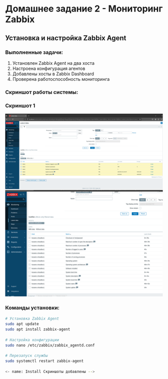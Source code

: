 # Домашнее задание 2 - Мониторинг Zabbix

## Установка и настройка Zabbix Agent

### Выполненные задачи:
1. Установлен Zabbix Agent на два хоста
2. Настроена конфигурация агентов
3. Добавлены хосты в Zabbix Dashboard
4. Проверена работоспособность мониторинга

### Скриншот работы системы:
### Скриншот 1
![VM1](screenshot1.png)
![VM2](screenshot2.png)

### Команды установки:
```bash
# Установка Zabbix Agent
sudo apt update
sudo apt install zabbix-agent

# Настройка конфигурации
sudo nano /etc/zabbix/zabbix_agentd.conf

# Перезапуск службы
sudo systemctl restart zabbix-agent

<- name: Install Скриншоты добавлены -->
